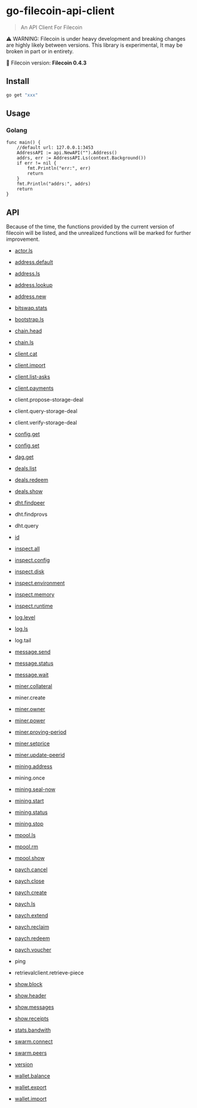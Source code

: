 # go-filecoin-api-client

> An API Client For Filecoin

⚠️ WARNING: Filecoin is under heavy development and breaking changes are highly likely between versions. This library is experimental, It may be broken in part or in entirety.

🧩 Filecoin version: **Filecoin 0.4.3**

## Install

```sh
go get "xxx"
```

## Usage

### Golang

```golang
func main() {
	//default url: 127.0.0.1:3453
	AddressAPI := api.NewAPI("").Address()
	addrs, err := AddressAPI.Ls(context.Background())
	if err != nil {
		fmt.Println("err:", err)
		return
	}
	fmt.Println("addrs:", addrs)
	return
}
```

## API

Because of the time, the functions provided by the current version of filecoin will be listed, and the unrealized functions will be marked for further improvement.

* [actor.ls](API.md#actorls)

* [address.default]()

* [address.ls]()

* [address.lookup]()

* [address.new]()

* [bitswap.stats]()

* [bootstrap.ls]()

* [chain.head]()

* [chain.ls]()

* [client.cat]()

* [client.import]()
* [client.list-asks]()
* [client.payments]()
* client.propose-storage-deal
* client.query-storage-deal
* client.verify-storage-deal
* [config.get]()
* [config.set]()
* [dag.get]()
* [deals.list]()
* [deals.redeem]()
* [deals.show]()
* [dht.findpeer]()
* dht.findprovs
* dht.query
* [id]()
* [inspect.all]()
* [inspect.config]()
* [inspect.disk]()
* [inspect.environment]()
* [inspect.memory]()
* [inspect.runtime]()
* [log.level]()
* [log.ls]()
* log.tail
* [message.send]()
* [message.status]()
* [message.wait]()
* [miner.collateral]()
* miner.create
* [miner.owner]()
* [miner.power]()
* [miner.proving-period]()
* [miner.setprice]()
* [miner.update-peerid]()
* [mining.address]()
* mining.once
* [mining.seal-now]()
* [mining.start]()
* [mining.status]()
* [mining.stop]()
* [mpool.ls]()
* [mpool.rm]()
* [mpool.show]()
* [paych.cancel]()
* [paych.close]()
* [paych.create]()
* [paych.ls]()
* [paych.extend]()
* [paych.reclaim]()
* [paych.redeem]()
* [paych.voucher]()
* ping
* retrievalclient.retrieve-piece
* [show.block]()
* [show.header]()
* [show.messages]()
* [show.receipts]()
* [stats.bandwith]()
* [swarm.connect]()
* [swarm.peers]()
* [version]()
* [wallet.balance]()
* [wallet.export]()
* [wallet.import]()
